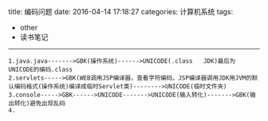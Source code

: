 title: 编码问题
date: 2016-04-14 17:18:27
categories: 计算机系统
tags: 
- other
- 读书笔记
---
```
1.java.java------->GBK(操作系统)------>UNICODE(.class   JDK)最后为UNICODE的编码.class
2.servlets----->GBK(WEB调用JSP编译器，查看字符编码，JSP编译器调用JDK用JVM的默认编码格式(操作系统)编译成临时Servlet类)-------->UNICODE(临时文件夹)
3.console----->GBK------>UNICODE------->UNICODE(输入转化)------->GBK(输出转化)避免出现乱码
4.
```